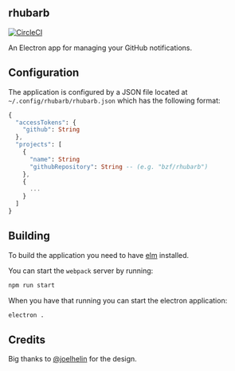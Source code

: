 rhubarb
-------

[![CircleCI](https://circleci.com/gh/bzf/rhubarb.svg?style=svg)](https://circleci.com/gh/bzf/rhubarb)

An Electron app for managing your GitHub notifications.

## Configuration
The application is configured by a JSON file located at
`~/.config/rhubarb/rhubarb.json` which has the following format:

```elm
{
  "accessTokens": {
    "github": String
  },
  "projects": [
    {
      "name": String
      "githubRepository": String -- (e.g. "bzf/rhubarb")
    },
    {
      ...
    }
  ]
}
```


## Building
To build the application you need to have [elm](http://elm-lang.org/) installed.

You can start the `webpack` server by running:
```sh
npm run start
```

When you have that running you can start the electron application:
```sh
electron .
```

## Credits
Big thanks to [@joelhelin](https://twitter.com/@joelhelin) for the design.
